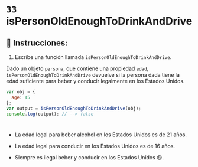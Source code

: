 # `33` isPersonOldEnoughToDrinkAndDrive

## 📝 Instrucciones:

1. Escribe una función llamada `isPersonOldEnoughToDrinkAndDrive`.

Dado un objeto `persona`, que contiene una propiedad `edad`, `isPersonOldEnoughToDrinkAndDrive` devuelve si la persona dada tiene la edad suficiente para beber y conducir legalmente en los Estados Unidos.


```Javascript
var obj = {
  age: 45
};
var output = isPersonOldEnoughToDrinkAndDrive(obj);
console.log(output); // --> false
```

#

 + La edad legal para beber alcohol en los Estados Unidos es de 21 años. 
 
 + La edad legal para conducir en los Estados Unidos es de 16 años. 
 
 + Siempre es ilegal beber y conducir en los Estados Unidos 😆.
